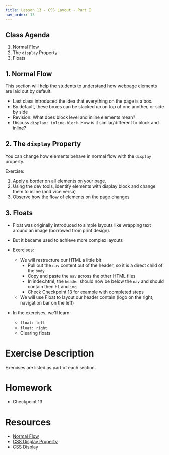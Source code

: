 ```yaml
---
title: Lesson 13 - CSS Layout - Part I
nav_order: 13
---
```


## Class Agenda

1. Normal Flow
1. The `display` Property
1. Floats

## 1. Normal Flow

This section will help the students to understand how webpage elements are laid out by default.

- Last class introduced the idea that everything on the page is a box.
- By default, these boxes can be stacked up on top of one another, or side by side
- Revision: What does block level and inline elements mean?
- Discuss `display: inline-block`. How is it similar/different to block and inline?


## 2. The `display` Property

You can change how elements behave in normal flow with the `display` property.

Exercise:
1. Apply a border on all elements on your page.
2. Using the dev tools, identify elements with display block and change them to inline (and vice versa)
3. Observe how the flow of elements on the page changes


## 3. Floats

- Float was originally introduced to simple layouts like wrapping text around an image (borrowed from print design).
- But it became used to achieve more complex layouts
- Exercises:
  - We will restructure our HTML a little bit
    - Pull out the `nav` content out of the header, so it is a direct child of the `body`
    - Copy and paste the `nav` across the other HTML files
    - In index.html,  the `header` should now be below the `nav` and should contain then `h1` and `img`
    - Check Checkpoint 13 for example with completed steps
  - We will use Float to layout our header contain (logo on the right, navigation bar on the left)
  
- In the exercises, we'll learn:
  - `float: left`
  - `float: right`
  - Clearing floats


# Exercise Description

Exercises are listed as part of each section.


# Homework

- Checkpoint 13


# Resources

- [Normal Flow](https://developer.mozilla.org/en-US/docs/Learn/CSS/CSS_layout/Normal_Flow)
- [CSS Display Property](https://www.w3schools.com/cssref/pr_class_display.asp)
- [CSS Display](https://developer.mozilla.org/en-US/docs/Web/CSS/display)
